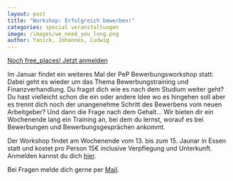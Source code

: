 ```yaml
---
layout: post
title: "Workshop: Erfolgreich bewerben!"
categories: special veranstaltungen
image: /images/we_need_you_long.png
author: Yanick, Johannes, Ludwig
---
```

[<span class="FreePlaces" event=15>Noch free_places!</span> Jetzt anmelden](https://registration.pep-dortmund.org/events/15/registration/)

Im Januar findet ein weiteres Mal der PeP Bewerbungsworkshop statt: Dabei geht es wieder um das Thema Bewerbungstraining und Finanzverhandlung. 
Du fragst dich wie es nach dem Studium weiter geht? Du hast vielleicht schon die ein oder andere Idee wo es hingehen soll aber es trennt dich noch der unangenehme Schritt des Bewerbens vom neuen Arbeitgeber? Und dann die Frage nach dem Gehalt…
Wir bieten dir ein Wochenende lang ein Training an, bei dem du lernst, worauf es bei Bewerbungen und Bewerbungsgesprächen ankommt. 

Der Workshop findet am Wochenende vom 13. bis zum 15. Jaunar in Essen statt und kostet pro Person 15€ inclusive Verpflegung und Unterkunft. Anmelden kannst du dich [hier](https://registration.pep-dortmund.org/events/15/registration/).

Bei Fragen melde dich gerne per [Mail](mailto:workshop@pep-dortmund.org).

<script defer src="assets/js/free_places.js">
